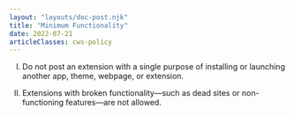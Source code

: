 ```yaml
---
layout: "layouts/doc-post.njk"
title: "Minimum Functionality"
date: 2022-07-21
articleClasses: cws-policy
---
```


<!-- Atypical formatting is necessary to enable markdown formatting for LI contents -->
<ol type="I">
<li>

Do not post an extension with a single purpose of installing or launching another app, theme,
webpage, or extension.

</li>
<li>

Extensions with broken functionality—such as dead sites or non-functioning features—are not allowed.

</li>
</ol>
